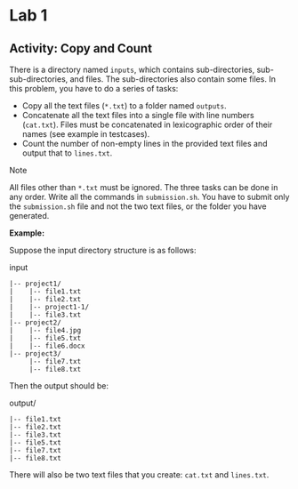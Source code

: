 # Lab 1

## Activity: Copy and Count

There is a directory named `inputs`, which contains sub-directories, sub-sub-directories, and files. The sub-directories also contain some files. In this problem, you have to do a series of tasks:

- Copy all the text files (`*.txt`) to a folder named `outputs`.
- Concatenate all the text files into a single file with line numbers (`cat.txt`). Files must be concatenated in lexicographic order of their names (see example in testcases).
- Count the number of non-empty lines in the provided text files and output that to `lines.txt`.

> [!NOTE]  
> All files other than `*.txt` must be ignored. The three tasks can be done in any order. Write all the commands in `submission.sh`. You have to submit only the `submission.sh` file and not the two text files, or the folder you have generated.

**Example:**

Suppose the input directory structure is as follows:

input

```
|-- project1/
|    |-- file1.txt
|    |-- file2.txt
|    |-- project1-1/
|    |-- file3.txt
|-- project2/
|    |-- file4.jpg
|    |-- file5.txt
|    |-- file6.docx
|-- project3/
     |-- file7.txt
     |-- file8.txt
```


Then the output should be:

output/

```
|-- file1.txt
|-- file2.txt
|-- file3.txt
|-- file5.txt
|-- file7.txt
|-- file8.txt
```

There will also be two text files that you create: `cat.txt` and `lines.txt`.
